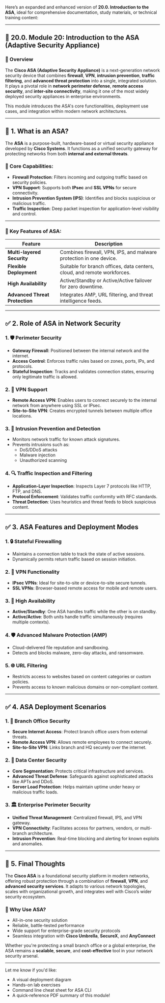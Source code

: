 Here’s an expanded and enhanced version of **20.0. Introduction to the ASA**, ideal for comprehensive documentation, study materials, or technical training content:

---

## 🔐 20.0. Module 20: Introduction to the ASA (Adaptive Security Appliance)

### 🔎 Overview

The **Cisco ASA (Adaptive Security Appliance)** is a next-generation network security device that combines **firewall**, **VPN**, **intrusion prevention**, **traffic filtering**, and **advanced threat protection** into a single, integrated solution. It plays a pivotal role in **network perimeter defense**, **remote access security**, and **inter-site connectivity**, making it one of the most widely deployed security appliances in enterprise environments.

This module introduces the ASA's core functionalities, deployment use cases, and integration within modern network architectures.

---

## 🌟 1. What is an ASA?

The **ASA** is a purpose-built, hardware-based or virtual security appliance developed by **Cisco Systems**. It functions as a unified security gateway for protecting networks from both **internal and external threats**.

### 🔐 Core Capabilities:
- **Firewall Protection**: Filters incoming and outgoing traffic based on security policies.
- **VPN Support**: Supports both **IPsec** and **SSL VPNs** for secure connectivity.
- **Intrusion Prevention System (IPS)**: Identifies and blocks suspicious or malicious traffic.
- **Traffic Inspection**: Deep packet inspection for application-level visibility and control.

---

### 🌟 Key Features of ASA:

| Feature                  | Description                                                                 |
|--------------------------|-----------------------------------------------------------------------------|
| **Multi-layered Security** | Combines firewall, VPN, IPS, and malware protection in one device.         |
| **Flexible Deployment**    | Suitable for branch offices, data centers, cloud, and remote workforces.   |
| **High Availability**      | Active/Standby or Active/Active failover for zero downtime.                |
| **Advanced Threat Protection** | Integrates AMP, URL filtering, and threat intelligence feeds.           |

---

## ✅ 2. Role of ASA in Network Security

### 1. 🛡 **Perimeter Security**
- **Gateway Firewall**: Positioned between the internal network and the internet.
- **Access Control**: Enforces traffic rules based on zones, ports, IPs, and protocols.
- **Stateful Inspection**: Tracks and validates connection states, ensuring only legitimate traffic is allowed.

### 2. 🔐 **VPN Support**
- **Remote Access VPN**: Enables users to connect securely to the internal network from anywhere using SSL or IPsec.
- **Site-to-Site VPN**: Creates encrypted tunnels between multiple office locations.

### 3. 🚨 **Intrusion Prevention and Detection**
- Monitors network traffic for known attack signatures.
- Prevents intrusions such as:
  - DoS/DDoS attacks
  - Malware injection
  - Unauthorized scanning

### 4. 🔍 **Traffic Inspection and Filtering**
- **Application-Layer Inspection**: Inspects Layer 7 protocols like HTTP, FTP, and DNS.
- **Protocol Enforcement**: Validates traffic conformity with RFC standards.
- **Threat Detection**: Uses heuristics and threat feeds to block suspicious content.

---

## ✅ 3. ASA Features and Deployment Modes

### 1. 🔒 **Stateful Firewalling**
- Maintains a connection table to track the state of active sessions.
- Dynamically permits return traffic based on session initiation.

### 2. 🧳 **VPN Functionality**
- **IPsec VPNs**: Ideal for site-to-site or device-to-site secure tunnels.
- **SSL VPNs**: Browser-based remote access for mobile and remote users.

### 3. 📶 **High Availability**
- **Active/Standby**: One ASA handles traffic while the other is on standby.
- **Active/Active**: Both units handle traffic simultaneously (requires multiple contexts).

### 4. 🛡 **Advanced Malware Protection (AMP)**
- Cloud-delivered file reputation and sandboxing.
- Detects and blocks malware, zero-day attacks, and ransomware.

### 5. 🌐 **URL Filtering**
- Restricts access to websites based on content categories or custom policies.
- Prevents access to known malicious domains or non-compliant content.

---

## ✅ 4. ASA Deployment Scenarios

### 1. 🏢 **Branch Office Security**
- **Secure Internet Access**: Protect branch office users from external threats.
- **Remote Access VPN**: Allows remote employees to connect securely.
- **Site-to-Site VPN**: Links branch and HQ securely over the internet.

### 2. 🏬 **Data Center Security**
- **Core Segmentation**: Protects critical infrastructure and services.
- **Advanced Threat Defense**: Safeguards against sophisticated attacks like APTs and DDoS.
- **Server Load Protection**: Helps maintain uptime under heavy or malicious traffic loads.

### 3. 🏛 **Enterprise Perimeter Security**
- **Unified Threat Management**: Centralized firewall, IPS, and VPN gateway.
- **VPN Connectivity**: Facilitates access for partners, vendors, or multi-branch architecture.
- **Intrusion Prevention**: Real-time blocking and alerting for known exploits and anomalies.

---

## 🚀 5. Final Thoughts

The **Cisco ASA** is a foundational security platform in modern networks, offering robust protection through a combination of **firewall**, **VPN**, and **advanced security services**. It adapts to various network topologies, scales with organizational growth, and integrates well with Cisco’s wider security ecosystem.

### 🔑 Why Use ASA?
- All-in-one security solution
- Reliable, battle-tested performance
- Wide support for enterprise-grade security protocols
- Seamless integration with **Cisco Umbrella**, **SecureX**, and **AnyConnect**

Whether you're protecting a small branch office or a global enterprise, the ASA remains a **scalable**, **secure**, and **cost-effective** tool in your network security arsenal.

---

Let me know if you'd like:
- A visual deployment diagram  
- Hands-on lab exercises  
- Command line cheat sheet for ASA CLI  
- A quick-reference PDF summary of this module!